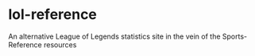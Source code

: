 # lol-reference
An alternative League of Legends statistics site in the vein of the Sports-Reference resources
